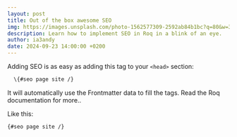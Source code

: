 ```yaml
---
layout: post
title: Out of the box awesome SEO
img: https://images.unsplash.com/photo-1562577309-2592ab84b1bc?q=80&w=3474&auto=format&fit=crop&ixlib=rb-4.0.3&ixid=M3wxMjA3fDB8MHxwaG90by1wYWdlfHx8fGVufDB8fHx8fA%3D%3D
description: Learn how to implement SEO in Roq in a blink of an eye.
author: ia3andy
date: 2024-09-23 14:00:00 +0200
---
```


Adding SEO is as easy as adding this tag to your `<head>` section:

```html
  \{#seo page site /}
```

It will automatically use the Frontmatter data to fill the tags. Read the Roq documentation for more.. 


Like this:
```html
{#seo page site /}
```
